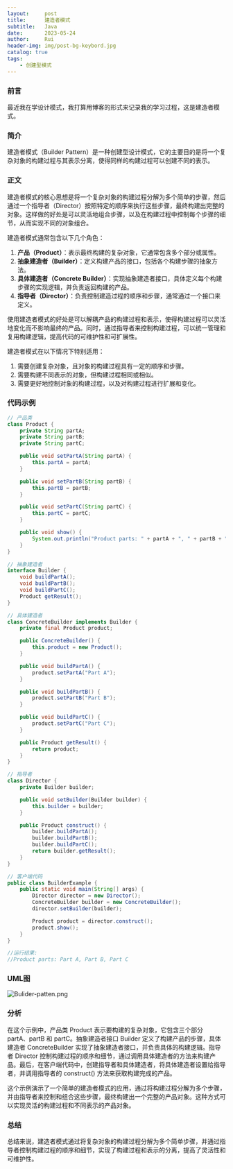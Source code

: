 ```yaml
---
layout:     post
title:      建造者模式
subtitle:   Java
date:       2023-05-24
author:     Rui
header-img: img/post-bg-keybord.jpg
catalog: true
tags:
    - 创建型模式
---
```

### 前言
最近我在学设计模式，我打算用博客的形式来记录我的学习过程，这是建造者模式。
### 简介
建造者模式（Builder Pattern）是一种创建型设计模式，它的主要目的是将一个复杂对象的构建过程与其表示分离，使得同样的构建过程可以创建不同的表示。
### 正文

建造者模式的核心思想是将一个复杂对象的构建过程分解为多个简单的步骤，然后通过一个指导者（Director）按照特定的顺序来执行这些步骤，最终构建出完整的对象。这样做的好处是可以灵活地组合步骤，以及在构建过程中控制每个步骤的细节，从而实现不同的对象组合。

建造者模式通常包含以下几个角色：

1. **产品（Product）**：表示最终构建的复杂对象，它通常包含多个部分或属性。
2. **抽象建造者（Builder）**：定义构建产品的接口，包括各个构建步骤的抽象方法。
3. **具体建造者（Concrete Builder）**：实现抽象建造者接口，具体定义每个构建步骤的实现逻辑，并负责返回构建的产品。
4. **指导者（Director）**：负责控制建造过程的顺序和步骤，通常通过一个接口来定义。

使用建造者模式的好处是可以解耦产品的构建过程和表示，使得构建过程可以灵活地变化而不影响最终的产品。同时，通过指导者来控制构建过程，可以统一管理和复用构建逻辑，提高代码的可维护性和可扩展性。

建造者模式在以下情况下特别适用：

1. 需要创建复杂对象，且对象的构建过程具有一定的顺序和步骤。
2. 需要构建不同表示的对象，但构建过程相同或相似。
3. 需要更好地控制对象的构建过程，以及对构建过程进行扩展和变化。

### 代码示例
```java
// 产品类
class Product {
    private String partA;
    private String partB;
    private String partC;

    public void setPartA(String partA) {
        this.partA = partA;
    }

    public void setPartB(String partB) {
        this.partB = partB;
    }

    public void setPartC(String partC) {
        this.partC = partC;
    }

    public void show() {
        System.out.println("Product parts: " + partA + ", " + partB + ", " + partC);
    }
}

// 抽象建造者
interface Builder {
    void buildPartA();
    void buildPartB();
    void buildPartC();
    Product getResult();
}

// 具体建造者
class ConcreteBuilder implements Builder {
    private final Product product;

    public ConcreteBuilder() {
        this.product = new Product();
    }

    public void buildPartA() {
        product.setPartA("Part A");
    }

    public void buildPartB() {
        product.setPartB("Part B");
    }

    public void buildPartC() {
        product.setPartC("Part C");
    }

    public Product getResult() {
        return product;
    }
}

// 指导者
class Director {
    private Builder builder;

    public void setBuilder(Builder builder) {
        this.builder = builder;
    }

    public Product construct() {
        builder.buildPartA();
        builder.buildPartB();
        builder.buildPartC();
        return builder.getResult();
    }
}

// 客户端代码
public class BuilderExample {
    public static void main(String[] args) {
        Director director = new Director();
        ConcreteBuilder builder = new ConcreteBuilder();
        director.setBuilder(builder);

        Product product = director.construct();
        product.show();
    }
}

//运行结果:
//Product parts: Part A, Part B, Part C

```
### UML图
![Bulider-patten.png](https://i.postimg.cc/90Zx4HjV/Bulider-patten.png)

### 分析
在这个示例中，产品类 Product 表示要构建的复杂对象，它包含三个部分 partA、partB 和 partC。抽象建造者接口 Builder 定义了构建产品的步骤，具体建造者 ConcreteBuilder 实现了抽象建造者接口，并负责具体的构建逻辑。指导者 Director 控制构建过程的顺序和细节，通过调用具体建造者的方法来构建产品。最后，在客户端代码中，创建指导者和具体建造者，将具体建造者设置给指导者，并调用指导者的 construct() 方法来获取构建完成的产品。

这个示例演示了一个简单的建造者模式的应用，通过将构建过程分解为多个步骤，并由指导者来控制和组合这些步骤，最终构建出一个完整的产品对象。这种方式可以实现灵活的构建过程和不同表示的产品对象。
### 总结
总结来说，建造者模式通过将复杂对象的构建过程分解为多个简单步骤，并通过指导者控制构建过程的顺序和细节，实现了构建过程和表示的分离，提高了灵活性和可维护性。
